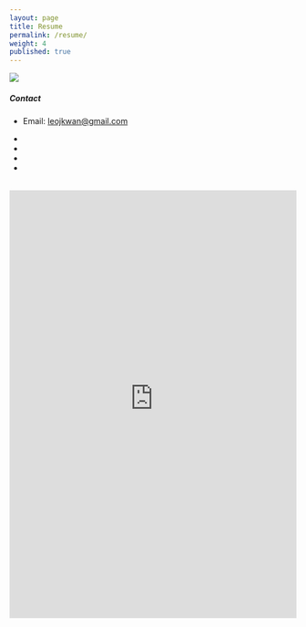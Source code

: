 ```yaml
---
layout: page
title: Resume
permalink: /resume/
weight: 4
published: true
---
```



<img class="profile-pic" src="https://s3-us-west-2.amazonaws.com/leojkwan/images/leojkwan_pic.jpg">

##### Contact
- Email: leojkwan@gmail.com

<ul class="soc">
    <li><a class="soc-twitter" href="https://twitter.com/leojkwan"></a></li>
    <li><a class="soc-facebook" href="https://www.facebook.com/leojkwan"></a></li>
    <li><a class="soc-google" href="https://plus.google.com/113124117816290520886/posts"></a></li>
    <li><a class="soc-linkedin soc-icon-last" href="https://www.linkedin.com/in/leojkwan"></a></li>
</ul>

<br/>

<embed src="https://s3-us-west-2.amazonaws.com/leojkwan/images/leokwan_resume.pdf" width="100%" height="750">
